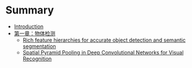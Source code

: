 # Summary

* [Introduction](README.md)
* [第一章：物体检测](chapter1.md)
  * [Rich feature hierarchies for accurate object detection and semantic segmentation](chapter1/rich-feature-hierarchies-for-accurate-object-detection-and-semantic-segmentation.md)
  * [Spatial Pyramid Pooling in Deep Convolutional Networks for Visual Recognition](chapter1/spatial-pyramid-pooling-in-deep-convolutional-networks-for-visual-recognition.md)

